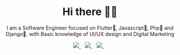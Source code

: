 <h1 align='center'>Hi there 👋🏾 </h1>

<p align='center'>I am a Software Engineer focused on Flutter💙, Javascript💛, Php💚 and Django🩷. with Basic knowledge of UI/UX design and Digital Marketing</p>


<p align='center'>
<a href="mailto:luckyekpebe123@gmail.com">
  <img src="https://img.shields.io/badge/email me-%23D14836.svg?&style=for-the-badge&logo=gmail&logoColor=white" />
</a>&nbsp;&nbsp;
<a href="https://twitter.com/Lucky_Ekpebe">
  <img src="https://img.shields.io/badge/x-%23000000.svg?&style=for-the-badge&logo=x&logoColor=white" />
</a>&nbsp;&nbsp;
<a href="https://www.linkedin.com/in/lucky-ekpebe/">
  <img src="https://img.shields.io/badge/linkedin-%230077B5.svg?&style=for-the-badge&logo=linkedin&logoColor=white" />
</a>&nbsp;&nbsp;
</p>

<!--
**Luckystartech/Luckystartech** is a ✨ _special_ ✨ repository because its `README.md` (this file) appears on your GitHub profile.

Here are some ideas to get you started:

- 🔭 I’m currently working on ...
- 🌱 I’m currently learning ...
- 👯 I’m looking to collaborate on ...
- 🤔 I’m looking for help with ...
- 💬 Ask me about ...
- 📫 How to reach me: ...
- 😄 Pronouns: ...
- ⚡ Fun fact: ...
-->
